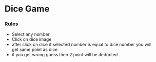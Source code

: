 # Dice Game

### Rules
- Select any number
- Click on dice image
- after click on dice if selected number is equal to dice number you will get same point as dice
- if you get wrong guess then 2 point will be deducted